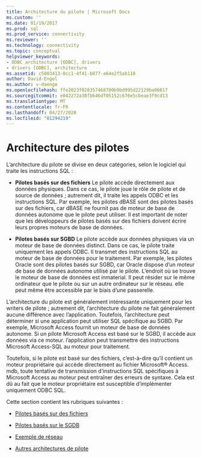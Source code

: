 ```yaml
---
title: Architecture du pilote | Microsoft Docs
ms.custom: ''
ms.date: 01/19/2017
ms.prod: sql
ms.prod_service: connectivity
ms.reviewer: ''
ms.technology: connectivity
ms.topic: conceptual
helpviewer_keywords:
- ODBC architecture [ODBC], drivers
- drivers [ODBC], architecture
ms.assetid: c5003413-0cc1-4f41-b877-a64e2f5ab118
author: David-Engel
ms.author: v-daenge
ms.openlocfilehash: ffe2023f028357468700b9bd995d22129ba06817
ms.sourcegitcommit: e042272a38fb646df05152c676e5cbeae3f9cd13
ms.translationtype: MT
ms.contentlocale: fr-FR
ms.lasthandoff: 04/27/2020
ms.locfileid: "81294219"
---
```

# <a name="driver-architecture"></a>Architecture des pilotes
L’architecture du pilote se divise en deux catégories, selon le logiciel qui traite les instructions SQL :  
  
-   **Pilotes basés sur des fichiers** Le pilote accède directement aux données physiques. Dans ce cas, le pilote joue le rôle de pilote et de source de données ; autrement dit, il traite les appels ODBC et les instructions SQL. Par exemple, les pilotes dBASE sont des pilotes basés sur des fichiers, car dBASE ne fournit pas de moteur de base de données autonome que le pilote peut utiliser. Il est important de noter que les développeurs de pilotes basés sur des fichiers doivent écrire leurs propres moteurs de base de données.  
  
-   **Pilotes basés sur SGBD** Le pilote accède aux données physiques via un moteur de base de données distinct. Dans ce cas, le pilote traite uniquement les appels ODBC. Il transmet des instructions SQL au moteur de base de données pour le traitement. Par exemple, les pilotes Oracle sont des pilotes basés sur SGBD, car Oracle dispose d’un moteur de base de données autonome utilisé par le pilote. L’endroit où se trouve le moteur de base de données est inmaterial. Il peut résider sur le même ordinateur que le pilote ou sur un autre ordinateur sur le réseau. elle peut même être accessible par le biais d’une passerelle.  
  
 L’architecture du pilote est généralement intéressante uniquement pour les writers de pilote ; autrement dit, l’architecture du pilote ne fait généralement aucune différence avec l’application. Toutefois, l’architecture peut déterminer si une application peut utiliser SQL spécifique au SGBD. Par exemple, Microsoft Access fournit un moteur de base de données autonome. Si un pilote Microsoft Access est basé sur le SGBD, il accède aux données via ce moteur. l’application peut transmettre des instructions Microsoft Access-SQL au moteur pour traitement.  
  
 Toutefois, si le pilote est basé sur des fichiers, c’est-à-dire qu’il contient un moteur propriétaire qui accède directement au fichier Microsoft® Access. mdb, toute tentative de transmission d’instructions SQL spécifiques à Microsoft Access au moteur peut entraîner des erreurs de syntaxe. Cela est dû au fait que le moteur propriétaire est susceptible d’implémenter uniquement ODBC SQL.  
  
 Cette section contient les rubriques suivantes :  
  
-   [Pilotes basés sur des fichiers](../../odbc/reference/file-based-drivers.md)  
  
-   [Pilotes basés sur le SGDB](../../odbc/reference/dbms-based-drivers.md)  
  
-   [Exemple de réseau](../../odbc/reference/network-example.md)  
  
-   [Autres architectures de pilote](../../odbc/reference/other-driver-architectures.md)
